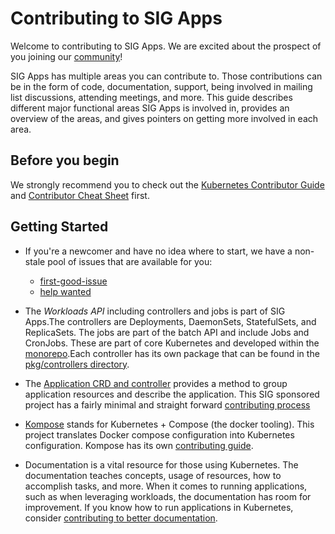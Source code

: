 # Contributing to SIG Apps

Welcome to contributing to SIG Apps. We are excited about the prospect of you
joining our [community](https://github.com/kubernetes/community/tree/master/sig-apps)!

SIG Apps has multiple areas you can contribute to. Those contributions can be in the form of code, documentation, support, being involved in mailing list
discussions, attending meetings, and more. This guide describes different
major functional areas SIG Apps is involved in, provides an overview of the
areas, and gives pointers on getting more involved in each area.

## Before you begin

We strongly recommend you to check out the [Kubernetes Contributor Guide](https://github.com/kubernetes/community/tree/master/contributors/guide)
and [Contributor Cheat Sheet](https://github.com/kubernetes/community/tree/master/contributors/guide/contributor-cheatsheet) first.

## Getting Started

* If you're a newcomer and have no idea where to start, we have a non-stale pool of issues that are
available for you:
  * [first-good-issue](https://github.com/kubernetes/kubernetes/issues?q=is%3Aissue+is%3Aopen+label%3A%22good+first+issue%22+label%3Asig%2Fapps+)
  * [help wanted](https://github.com/kubernetes/kubernetes/issues?q=is%3Aissue+is%3Aopen+label%3A%22help+wanted%22+label%3Asig%2Fapps+)

* The _Workloads API_ including controllers and jobs is part of SIG Apps.The
controllers are Deployments, DaemonSets, StatefulSets, and ReplicaSets. The jobs
are part of the batch API and include Jobs and CronJobs. These are part of core
Kubernetes and developed within the [monorepo](https://github.com/kubernetes/kubernetes).Each controller has its own package that can be found in the [pkg/controllers directory](https://github.com/kubernetes/kubernetes/tree/master/pkg/controller).
* The [Application CRD and controller](https://github.com/kubernetes-sigs/application) provides a method to group application resources and describe the application.
This SIG sponsored project has a fairly minimal and straight forward [contributing
process](https://github.com/kubernetes-sigs/application/blob/master/CONTRIBUTING.md)

* [Kompose](https://github.com/kubernetes/kompose) stands for Kubernetes + Compose
(the docker tooling). This project translates Docker compose configuration into
Kubernetes configuration. Kompose has its own [contributing guide](https://github.com/kubernetes/kompose/blob/master/CONTRIBUTING.md).

* Documentation is a vital resource for those using Kubernetes. The documentation teaches concepts, usage of resources, how to accomplish tasks, and more. When it comes to running applications, such as when leveraging workloads, the documentation has room for improvement. If you know how to run applications in Kubernetes, consider [contributing to better documentation](https://kubernetes.io/docs/contribute/).
